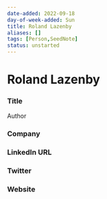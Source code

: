 ```yaml
---
date-added: 2022-09-18
day-of-week-added: Sun
title: Roland Lazenby
aliases: []
tags: [Person,SeedNote]
status: unstarted
---
```


# Roland Lazenby

### Title
Author

### Company


### LinkedIn URL


### Twitter


### Website






